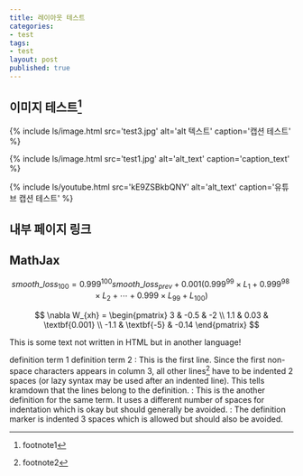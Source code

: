 ```yaml
---
title: 레이아웃 테스트
categories:
- test
tags:
- test
layout: post
published: true
---
```


## 이미지 테스트[^fn1]

{% include ls/image.html
   src='test3.jpg'
   alt='alt 텍스트'
   caption='캡션 테스트' %}

{% include ls/image.html
   src='test1.jpg'
   alt='alt_text'
   caption='caption_text' %}

{% include ls/youtube.html
   src='kE9ZSBkbQNY'
   alt='alt_text'
   caption='유튜브 캡션 테스트' %}

## 내부 페이지 링크

## MathJax

$$
smooth\_loss_{100} = 0.999^{100} smooth\_loss_{prev} + 0.001 \left (  0.999^{99}\times L_{1} + 0.999^{98}\times L_{2} + \cdots +  0.999 \times L_{99} + L_{100} \right )
$$

$$
\nabla W_{xh} = \begin{pmatrix}
3 & -0.5 & -2 \\ 
1.1 & 0.03 & \textbf{0.001} \\ 
-1.1 & \textbf{-5} & -0.14
\end{pmatrix}
$$

This is some text not written in HTML but in another language!

definition term 1
definition term 2
: This is the first line. Since the first non-space characters appears in
column 3, all other lines[^def1] have to be indented 2 spaces (or lazy syntax may
  be used after an indented line). This tells kramdown that the lines
  belong to the definition.
:    This is the another definition for the same term. It uses a
     different number of spaces for indentation which is okay but
     should generally be avoided.
   : The definition marker is indented 3 spaces which is allowed but
     should also be avoided.

[^fn1]: footnote1
[^def1]: footnote2